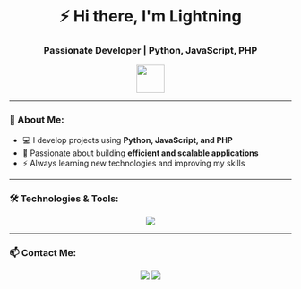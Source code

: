 <h1 align="center">⚡ Hi there, I'm Lightning </h1>
<h3 align="center">Passionate Developer | Python, JavaScript, PHP</h3>

<p align="center">
  <img src="https://media.giphy.com/media/hvRJCLFzcasrR4ia7z/giphy.gif" width="50px">
</p>

---

### 🚀 About Me:
- 💻 I develop projects using **Python, JavaScript, and PHP**
- 🎯 Passionate about building **efficient and scalable applications**
- ⚡ Always learning new technologies and improving my skills  

---

### 🛠️ Technologies & Tools:
<p align="center">
  <img src="https://skillicons.dev/icons?i=python,js,php,github,vscode" />
</p>

---

### 📫 Contact Me:
<p align="center">
  <a href="https://github.com/xlightningv4"><img src="https://img.shields.io/badge/GitHub-100000?style=for-the-badge&logo=github&logoColor=white"></a>
  <a href="https://discord.com/users/785930713630375946"><img src="https://img.shields.io/badge/Discord-5865F2?style=for-the-badge&logo=discord&logoColor=white"></a>
</p>
